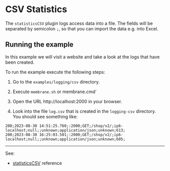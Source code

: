 # CSV Statistics 

The `statisticsCSV` plugin logs access data into a file. The fields will be separated by semicolon `;`, so that you can import the data e.g. into Excel.


## Running the example 

In this example we will visit a website and take a look at the logs that have been created. 

To run the example execute the following steps:

1. Go to the `examples/logging/csv` directory.

2. Execute `membrane.sh` or membrane.cmd`

3. Open the URL http://localhost:2000 in your browser. 

4. Look into the file `log.csv` that is created in the `logging-csv` directory. You should see something like:  
  
```
200;2023-08-30 14:51:25.760;:2000;GET;/shop/v2/;ip6-localhost;null;;unknown;application/json;unknown;613;
200;2023-08-30 16:25:03.501;:2000;GET;/shop/v2/;ip6-localhost;null;;unknown;application/json;unknown;605;
```


---
See:
- [statisticsCSV](https://membrane-soa.org/api-gateway-doc/current/configuration/reference/statisticsCSV.htm) reference